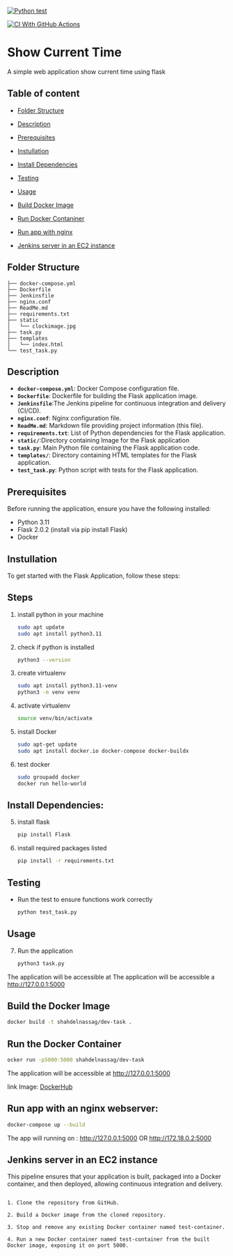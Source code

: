 [![Python test](https://github.com/SH-code12/DevOps_task/actions/workflows/pytest.yml/badge.svg)](https://github.com/SH-code12/DevOps_task/actions/workflows/pytest.yml)

[![CI With GitHub Actions](https://github.com/SH-code12/DevOps_task/actions/workflows/action.yml/badge.svg)](https://github.com/SH-code12/DevOps_task/actions/workflows/action.yml)

# Show Current Time

A simple web application show current time using flask

## Table of content

- [Folder Structure](#folder-structure)

- [Description](#description)

- [Prerequisites](#prerequisites)

- [Instullation](#instullation)

- [Install Dependencies](#install-dependencies)

- [Testing](#testing)

- [Usage](#usage)

- [Build Docker Image](#build-the-docker-image)

- [Run Docker Contaniner](#run-the-docker-container)

- [Run app with nginx](#Run-app-with-an-nginx-webserver)

- [Jenkins server in an EC2 instance](#Jenkins-server-in-an-EC2-instance)


## Folder Structure

```
├── docker-compose.yml
├── Dockerfile
├── Jenkinsfile
├── nginx.conf
├── ReadMe.md
├── requirements.txt
├── static
│   └── clockimage.jpg
├── task.py
├── templates
│   └── index.html
└── test_task.py
```
## Description

- **`docker-compose.yml`**: Docker Compose configuration file.
- **`Dockerfile`**: Dockerfile for building the Flask application image.
- **`Jenkinsfile`**:The Jenkins pipeline for continuous integration and delivery (CI/CD).
- **`nginx.conf`**: Nginx configuration file.
- **`ReadMe.md`**: Markdown file providing project information (this file).
- **`requirements.txt`**: List of Python dependencies for the Flask application.
- **`static/`**:Directory containing Image for the Flask application
- **`task.py`**: Main Python file containing the Flask application code.
- **`templates/`**: Directory containing HTML templates for the Flask application.
- **`test_task.py`**: Python script with tests for the Flask application.


## Prerequisites
Before running the application, ensure you have the following installed:
   -  Python 3.11
   -  Flask 2.0.2 (install via pip install Flask)
   - Docker

## Instullation
To get started with the Flask Application, follow these steps:
## Steps
1. install python in your machine
    ```bash
    sudo apt update
    sudo apt install python3.11
    ```
2. check if python is installed
    ```bash
    python3 --version
    ```
3. create virtualenv
    ```bash
    sudo apt install python3.11-venv
    python3 -m venv venv
    ```
4. activate virtualenv
    ```bash
    source venv/bin/activate
    ```
5. install Docker
    ```bash
    sudo apt-get update
    sudo apt install docker.io docker-compose docker-buildx
    ```
6. test docker 
    ```bash
    sudo groupadd docker
    docker run hello-world
    ```    


## Install Dependencies:
5. install flask
    ```bash
    pip install Flask
    ```
6. install required packages listed
    ```bash
    pip install -r requirements.txt
    ```

## Testing

- Run the test to ensure functions work correctly
    ```bash
    python test_task.py
    ```

## Usage
7. Run the application
    ```bash
    python3 task.py
    ```
The application will be accessible at The application will be accessible a http://127.0.0.1:5000


## Build the Docker Image

```bash
docker build -t shahdelnassag/dev-task . 
```
## Run the Docker Container
```bash
ocker run -p5000:5000 shahdelnassag/dev-task
```
The application will be accessible at http://127.0.0.1:5000

link Image: [DockerHub](https://hub.docker.com/layers/shahdelnassag/dev-task/v1.0.0/images/sha256-1a4347be4b2fcb04dba97460d6e9d972fbe483e046163cff6a05f0764ca1139a?context=repo)

## Run app with an nginx webserver:
```bash
docker-compose up --build
```

The app will running on : http://127.0.0.1:5000 OR http://172.18.0.2:5000

## Jenkins server in an EC2 instance
This pipeline ensures that your application is built, packaged into a Docker container, and then deployed, allowing continuous integration and delivery.
```

1. Clone the repository from GitHub.

2. Build a Docker image from the cloned repository.

3. Stop and remove any existing Docker container named test-container.

4. Run a new Docker container named test-container from the built Docker image, exposing it on port 5000.
```


